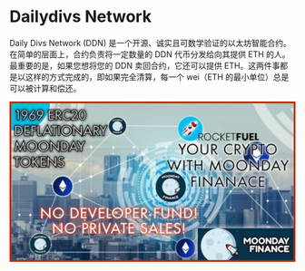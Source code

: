 # Dailydivs Network

Daily Divs Network (DDN) 是一个开源、诚实且可数学验证的以太坊智能合约。在简单的层面上，合约负责将一定数量的 DDN 代币分发给向其提供 ETH 的人。最重要的是，如果您想将您的 DDN 卖回合约，它还可以提供 ETH。这两件事都是以这样的方式完成的，即如果完全清算，每一个 wei（ETH 的最小单位）总是可以被计算和偿还。

![EkoZigEXEAUBSBl](EkoZigEXEAUBSBl.jpg)

